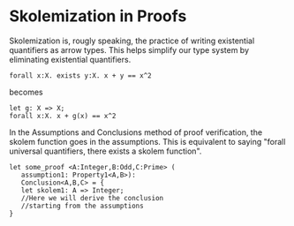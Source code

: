 # Skolemization in Proofs

Skolemization is, rougly speaking, the practice of writing existential quantifiers as arrow types.
This helps simplify our type system by eliminating existential quantifiers.

```lsts
forall x:X. exists y:X. x + y == x^2
```

becomes

```lsts
let g: X => X;
forall x:X. x + g(x) == x^2
```

In the Assumptions and Conclusions method of proof verification, the skolem function goes in the assumptions.
This is equivalent to saying "forall universal quantifiers, there exists a skolem function".

```lsts
let some_proof <A:Integer,B:Odd,C:Prime> (
   assumption1: Property1<A,B>):
   Conclusion<A,B,C> = {
   let skolem1: A => Integer;
   //Here we will derive the conclusion
   //starting from the assumptions
}
```

